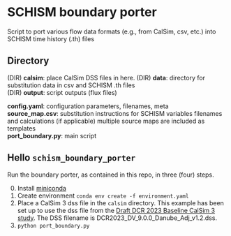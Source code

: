 # SCHISM boundary porter
Script to port various flow data formats (e.g., from CalSim, csv, etc.) into SCHISM time history (.th) files

## Directory
(DIR) **calsim**: place CalSim DSS files in here.
(DIR) **data**: directory for substitution data in csv and SCHISM .th files  
(DIR) **output**: script outputs (flux files)

**config.yaml**: configuration parameters, filenames, meta  
**source_map.csv**: substitution instructions for SCHISM variables filenames and calculations (if applicable)
multiple source maps are included as templates  
**port_boundary.py**: main script  

## Hello `schism_boundary_porter`
Run the boundary porter, as contained in this repo, in three (four) steps.  

0. Install [miniconda](https://docs.anaconda.com/miniconda/)
1. Create environment `conda env create -f environment.yaml`
2. Place a CalSim 3 dss file in the `calsim` directory. This example has been set up to use the dss file from
 the [Draft DCR 2023 Baseline CalSim 3 study](https://data.cnra.ca.gov/dataset/calsim-3-studies-used-in-dcr-2023/resource/0f5be940-6b02-43e4-a8f8-fddd3fd8a794). The DSS filename is DCR2023_DV_9.0.0_Danube_Adj_v1.2.dss.
3. `python port_boundary.py`